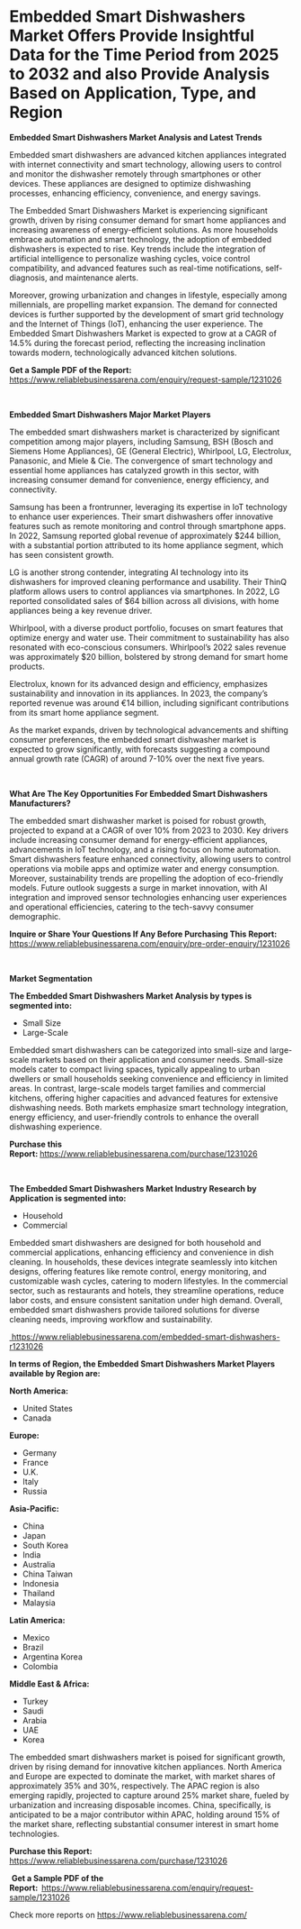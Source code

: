 <p><h1>Embedded Smart Dishwashers Market Offers Provide Insightful Data for the Time Period from 2025 to 2032 and also Provide Analysis Based on Application, Type, and Region</h1></p><p><strong>Embedded Smart Dishwashers Market Analysis and Latest Trends</strong></p>
<p><p>Embedded smart dishwashers are advanced kitchen appliances integrated with internet connectivity and smart technology, allowing users to control and monitor the dishwasher remotely through smartphones or other devices. These appliances are designed to optimize dishwashing processes, enhancing efficiency, convenience, and energy savings. </p><p>The Embedded Smart Dishwashers Market is experiencing significant growth, driven by rising consumer demand for smart home appliances and increasing awareness of energy-efficient solutions. As more households embrace automation and smart technology, the adoption of embedded dishwashers is expected to rise. Key trends include the integration of artificial intelligence to personalize washing cycles, voice control compatibility, and advanced features such as real-time notifications, self-diagnosis, and maintenance alerts.</p><p>Moreover, growing urbanization and changes in lifestyle, especially among millennials, are propelling market expansion. The demand for connected devices is further supported by the development of smart grid technology and the Internet of Things (IoT), enhancing the user experience. The Embedded Smart Dishwashers Market is expected to grow at a CAGR of 14.5% during the forecast period, reflecting the increasing inclination towards modern, technologically advanced kitchen solutions.</p></p>
<p><strong>Get a Sample PDF of the Report:&nbsp;</strong> <a href="https://www.reliablebusinessarena.com/enquiry/request-sample/1231026?utm_campaign=2112&utm_medium=2&utm_source=Github&utm_content=ia&utm_term=09022025&utm_id=embedded-smart-dishwashers">https://www.reliablebusinessarena.com/enquiry/request-sample/1231026</a></p>
<p>&nbsp;</p>
<p><strong>Embedded Smart Dishwashers Major Market Players</strong></p>
<p><p>The embedded smart dishwashers market is characterized by significant competition among major players, including Samsung, BSH (Bosch and Siemens Home Appliances), GE (General Electric), Whirlpool, LG, Electrolux, Panasonic, and Miele & Cie. The convergence of smart technology and essential home appliances has catalyzed growth in this sector, with increasing consumer demand for convenience, energy efficiency, and connectivity.</p><p>Samsung has been a frontrunner, leveraging its expertise in IoT technology to enhance user experiences. Their smart dishwashers offer innovative features such as remote monitoring and control through smartphone apps. In 2022, Samsung reported global revenue of approximately $244 billion, with a substantial portion attributed to its home appliance segment, which has seen consistent growth.</p><p>LG is another strong contender, integrating AI technology into its dishwashers for improved cleaning performance and usability. Their ThinQ platform allows users to control appliances via smartphones. In 2022, LG reported consolidated sales of $64 billion across all divisions, with home appliances being a key revenue driver.</p><p>Whirlpool, with a diverse product portfolio, focuses on smart features that optimize energy and water use. Their commitment to sustainability has also resonated with eco-conscious consumers. Whirlpool’s 2022 sales revenue was approximately $20 billion, bolstered by strong demand for smart home products.</p><p>Electrolux, known for its advanced design and efficiency, emphasizes sustainability and innovation in its appliances. In 2023, the company’s reported revenue was around €14 billion, including significant contributions from its smart home appliance segment.</p><p>As the market expands, driven by technological advancements and shifting consumer preferences, the embedded smart dishwasher market is expected to grow significantly, with forecasts suggesting a compound annual growth rate (CAGR) of around 7-10% over the next five years.</p></p>
<p>&nbsp;</p>
<p><strong>What Are The Key Opportunities For Embedded Smart Dishwashers Manufacturers?</strong></p>
<p><p>The embedded smart dishwasher market is poised for robust growth, projected to expand at a CAGR of over 10% from 2023 to 2030. Key drivers include increasing consumer demand for energy-efficient appliances, advancements in IoT technology, and a rising focus on home automation. Smart dishwashers feature enhanced connectivity, allowing users to control operations via mobile apps and optimize water and energy consumption. Moreover, sustainability trends are propelling the adoption of eco-friendly models. Future outlook suggests a surge in market innovation, with AI integration and improved sensor technologies enhancing user experiences and operational efficiencies, catering to the tech-savvy consumer demographic.</p></p>
<p><strong>Inquire or Share Your Questions If Any Before Purchasing This Report:</strong> <a href="https://www.reliablebusinessarena.com/enquiry/pre-order-enquiry/1231026?utm_campaign=2112&utm_medium=2&utm_source=Github&utm_content=ia&utm_term=09022025&utm_id=embedded-smart-dishwashers">https://www.reliablebusinessarena.com/enquiry/pre-order-enquiry/1231026</a></p>
<p>&nbsp;</p>
<p><strong>Market Segmentation</strong></p>
<p><strong>The Embedded Smart Dishwashers Market Analysis by types is segmented into:</strong></p>
<p><ul><li>Small Size</li><li>Large-Scale</li></ul></p>
<p><p>Embedded smart dishwashers can be categorized into small-size and large-scale markets based on their application and consumer needs. Small-size models cater to compact living spaces, typically appealing to urban dwellers or small households seeking convenience and efficiency in limited areas. In contrast, large-scale models target families and commercial kitchens, offering higher capacities and advanced features for extensive dishwashing needs. Both markets emphasize smart technology integration, energy efficiency, and user-friendly controls to enhance the overall dishwashing experience.</p></p>
<p><strong>Purchase this Report:&nbsp;</strong><a href="https://www.reliablebusinessarena.com/purchase/1231026?utm_campaign=2112&utm_medium=2&utm_source=Github&utm_content=ia&utm_term=09022025&utm_id=embedded-smart-dishwashers">https://www.reliablebusinessarena.com/purchase/1231026</a></p>
<p>&nbsp;</p>
<p><strong>The Embedded Smart Dishwashers Market Industry Research by Application is segmented into:</strong></p>
<p><ul><li>Household</li><li>Commercial</li></ul></p>
<p><p>Embedded smart dishwashers are designed for both household and commercial applications, enhancing efficiency and convenience in dish cleaning. In households, these devices integrate seamlessly into kitchen designs, offering features like remote control, energy monitoring, and customizable wash cycles, catering to modern lifestyles. In the commercial sector, such as restaurants and hotels, they streamline operations, reduce labor costs, and ensure consistent sanitation under high demand. Overall, embedded smart dishwashers provide tailored solutions for diverse cleaning needs, improving workflow and sustainability.</p></p>
<p><a href="https://www.reliablebusinessarena.com/embedded-smart-dishwashers-r1231026?utm_campaign=2112&utm_medium=2&utm_source=Github&utm_content=ia&utm_term=09022025&utm_id=embedded-smart-dishwashers">&nbsp;https://www.reliablebusinessarena.com/embedded-smart-dishwashers-r1231026</a></p>
<p><strong>In terms of Region, the Embedded Smart Dishwashers Market Players available by Region are:</strong></p>
<p>
    <p> <strong> North America: </strong>
        <ul>
            <li>United States</li>
            <li>Canada</li>
        </ul>
        </p> 
    <p> <strong> Europe: </strong>
        <ul>
            <li>Germany</li>
            <li>France</li>
            <li>U.K.</li>
            <li>Italy</li>
            <li>Russia</li>
        </ul>
        </p> 
    <p> <strong> Asia-Pacific: </strong>
        <ul>
            <li>China</li>
            <li>Japan</li>
            <li>South Korea</li>
            <li>India</li>
            <li>Australia</li>
            <li>China Taiwan</li>
            <li>Indonesia</li>
            <li>Thailand</li>
            <li>Malaysia</li>
        </ul>
        </p> 
    <p> <strong> Latin America: </strong>
        <ul>
            <li>Mexico</li>
            <li>Brazil</li>
            <li>Argentina Korea</li>
            <li>Colombia</li>
        </ul>
        </p> 
    <p> <strong> Middle East & Africa: </strong>
        <ul>
            <li>Turkey</li>
            <li>Saudi</li>
            <li>Arabia</li>
            <li>UAE</li>
            <li>Korea</li>
        </ul>
    </p>
    </p>
<p><p>The embedded smart dishwashers market is poised for significant growth, driven by rising demand for innovative kitchen appliances. North America and Europe are expected to dominate the market, with market shares of approximately 35% and 30%, respectively. The APAC region is also emerging rapidly, projected to capture around 25% market share, fueled by urbanization and increasing disposable incomes. China, specifically, is anticipated to be a major contributor within APAC, holding around 15% of the market share, reflecting substantial consumer interest in smart home technologies.</p></p>
<p><strong>Purchase this Report: </strong><a href="https://www.reliablebusinessarena.com/purchase/1231026?utm_campaign=2112&utm_medium=2&utm_source=Github&utm_content=ia&utm_term=09022025&utm_id=embedded-smart-dishwashers">https://www.reliablebusinessarena.com/purchase/1231026</a></p>
<p>&nbsp;<strong>Get a Sample PDF of the Report:&nbsp;&nbsp;</strong><a href="https://www.reliablebusinessarena.com/enquiry/request-sample/1231026?utm_campaign=2112&utm_medium=2&utm_source=Github&utm_content=ia&utm_term=09022025&utm_id=embedded-smart-dishwashers">https://www.reliablebusinessarena.com/enquiry/request-sample/1231026</a></p>
<p><strong></strong></p>
<p>Check more reports on <a href="https://www.reliablebusinessarena.com/?utm_campaign=2112&utm_medium=2&utm_source=Github&utm_content=ia&utm_term=09022025&utm_id=embedded-smart-dishwashers">https://www.reliablebusinessarena.com/</a></p>